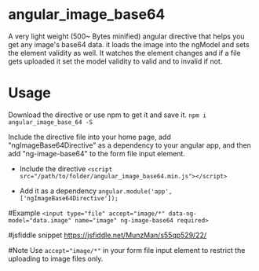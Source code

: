 # angular_image_base64

A very light weight (500~ Bytes minified) angular directive that helps you get any image's base64 data. it loads the image into the ngModel and sets the element validity as well. It watches the element changes and if a file gets uploaded it set the model validity to valid and to invalid if not.


# Usage

Download the directive or use npm to get it and save it.
`npm i angular_image_base_64 -S`

Include the directive file into your home page, add "ngImageBase64Directive" as a dependency to your angular app, and then add "ng-image-base64" to the form file input element.


- Include the directive
`<script src="/path/to/folder/angular_image_base64.min.js"></script>`

- Add it as a dependency
`angular.module('app', ['ngImageBase64Directive']);`



#Example
`<input type="file" accept="image/*" data-ng-model="data.image" name="image" ng-image-base64 required>`


#jsfiddle snippet
https://jsfiddle.net/MunzMan/s55qp529/22/


#Note
Use `accept="image/*"` in your form file input element to restrict the uploading to image files only.

